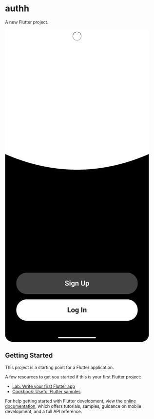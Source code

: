 # authh

A new Flutter project.

![image alt](https://github.com/Mahmouuddiab/authh/blob/45e84bb66a8d47664667e6180b397a0010307260/boarding.png)

## Getting Started

This project is a starting point for a Flutter application.

A few resources to get you started if this is your first Flutter project:

- [Lab: Write your first Flutter app](https://docs.flutter.dev/get-started/codelab)
- [Cookbook: Useful Flutter samples](https://docs.flutter.dev/cookbook)

For help getting started with Flutter development, view the
[online documentation](https://docs.flutter.dev/), which offers tutorials,
samples, guidance on mobile development, and a full API reference.

